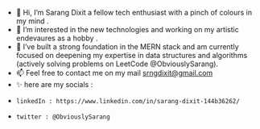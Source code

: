 - 👋 Hi, I’m Sarang Dixit a fellow tech enthusiast with a pinch of colours in my mind .
- 👀 I’m interested in the new technologies and working on my artistic endevaures as a hobby .
- 🚀 I’ve built a strong foundation in the MERN stack and am currently focused on deepening my expertise in data structures and algorithms (actively solving problems on LeetCode @ObviouslySarang).
- 📫 Feel free to contact me on my mail srngdixit@gmail.com
- ✨ here are my socials :
-     linkedIn : https://www.linkedin.com/in/sarang-dixit-144b36262/
-     twitter : @ObviouslySarang

<!---
ObviouslySarang/ObviouslySarang is a ✨ special ✨ repository because its `README.md` (this file) appears on your GitHub profile.
You can click the Preview link to take a look at your changes.
--->
